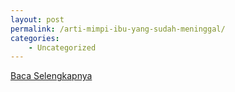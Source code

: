 ```yaml
---
layout: post
permalink: /arti-mimpi-ibu-yang-sudah-meninggal/
categories:
    - Uncategorized
---
```


[Baca Selengkapnya](/04)